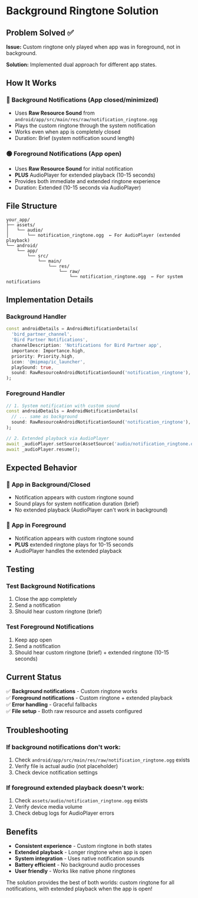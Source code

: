 # Background Ringtone Solution

## Problem Solved ✅

**Issue:** Custom ringtone only played when app was in foreground, not in background.

**Solution:** Implemented dual approach for different app states.

## How It Works

### 🔴 **Background Notifications** (App closed/minimized)
- Uses **Raw Resource Sound** from `android/app/src/main/res/raw/notification_ringtone.ogg`
- Plays the custom ringtone through the system notification
- Works even when app is completely closed
- Duration: Brief (system notification sound length)

### 🟢 **Foreground Notifications** (App open)
- Uses **Raw Resource Sound** for initial notification
- **PLUS** AudioPlayer for extended playback (10-15 seconds)
- Provides both immediate and extended ringtone experience
- Duration: Extended (10-15 seconds via AudioPlayer)

## File Structure

```
your_app/
├── assets/
│   └── audio/
│       └── notification_ringtone.ogg  ← For AudioPlayer (extended playback)
└── android/
    └── app/
        └── src/
            └── main/
                └── res/
                    └── raw/
                        └── notification_ringtone.ogg  ← For system notifications
```

## Implementation Details

### Background Handler
```dart
const androidDetails = AndroidNotificationDetails(
  'bird_partner_channel',
  'Bird Partner Notifications',
  channelDescription: 'Notifications for Bird Partner app',
  importance: Importance.high,
  priority: Priority.high,
  icon: '@mipmap/ic_launcher',
  playSound: true,
  sound: RawResourceAndroidNotificationSound('notification_ringtone'), // ← Custom sound
);
```

### Foreground Handler
```dart
// 1. System notification with custom sound
const androidDetails = AndroidNotificationDetails(
  // ... same as background
  sound: RawResourceAndroidNotificationSound('notification_ringtone'),
);

// 2. Extended playback via AudioPlayer
await _audioPlayer.setSource(AssetSource('audio/notification_ringtone.ogg'));
await _audioPlayer.resume();
```

## Expected Behavior

### 📱 **App in Background/Closed**
- Notification appears with custom ringtone sound
- Sound plays for system notification duration (brief)
- No extended playback (AudioPlayer can't work in background)

### 📱 **App in Foreground**
- Notification appears with custom ringtone sound
- **PLUS** extended ringtone plays for 10-15 seconds
- AudioPlayer handles the extended playback

## Testing

### Test Background Notifications
1. Close the app completely
2. Send a notification
3. Should hear custom ringtone (brief)

### Test Foreground Notifications
1. Keep app open
2. Send a notification
3. Should hear custom ringtone (brief) + extended ringtone (10-15 seconds)

## Current Status

✅ **Background notifications** - Custom ringtone works  
✅ **Foreground notifications** - Custom ringtone + extended playback  
✅ **Error handling** - Graceful fallbacks  
✅ **File setup** - Both raw resource and assets configured  

## Troubleshooting

### If background notifications don't work:
1. Check `android/app/src/main/res/raw/notification_ringtone.ogg` exists
2. Verify file is actual audio (not placeholder)
3. Check device notification settings

### If foreground extended playback doesn't work:
1. Check `assets/audio/notification_ringtone.ogg` exists
2. Verify device media volume
3. Check debug logs for AudioPlayer errors

## Benefits

- **Consistent experience** - Custom ringtone in both states
- **Extended playback** - Longer ringtone when app is open
- **System integration** - Uses native notification sounds
- **Battery efficient** - No background audio processes
- **User friendly** - Works like native phone ringtones

The solution provides the best of both worlds: custom ringtone for all notifications, with extended playback when the app is open! 
